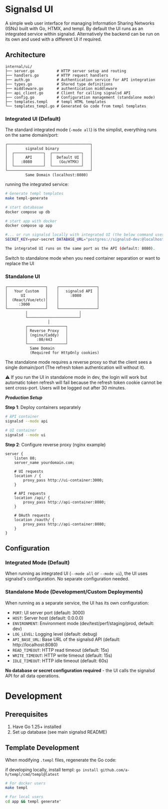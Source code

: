 # Signalsd UI

A simple web user interface for managing Information Sharing Networks (ISNs) built with Go, HTMX, and templ. By default the UI runs as an integrated service within signalsd. Alternatively the backend can be run on its own and used with a different UI if required.

## Architecture

```
internal/ui/
├── server.go          # HTTP server setup and routing
├── handlers.go        # HTTP request handlers
├── auth.go            # Authentication service for API integration
├── types.go           # Shared type definitions
├── middleware.go      # authentication middleware
├── api_client.go      # Client for calling signalsd API
├── config.go          # Configuration management (standalone mode)
├── templates.templ    # templ HTML templates
└── templates_templ.go # Generated Go code from templ templates
```


###  Integrated UI (Default)

The standard integrated mode (`-mode all`) is the simplist, everything runs on the same domain/port:

```
┌─────────────────────────────────────┐
│        signalsd binary              │
│  ┌─────────────┐  ┌─────────────┐   │
│  │     API     │  │  Default UI │   │
│  │   :8080     │  │   (Go/HTMX) │   │
│  └─────────────┘  └─────────────┘   │
└─────────────────────────────────────┘
         Same Domain (localhost:8080)
```
running the integrated service:

```bash
# Generate templ templates
make templ-generate

# start databasae
docker compose up db

# start app with docker
docker compose up app

#... or run signalsd locally with integrated UI (the below command uses the signalsd docker db)
SECRET_KEY=your-secret DATABASE_URL="postgres://signalsd-dev:@localhost:15432/signalsd_admin?sslmode=disable" signalsd --mode all

The integrated UI runs on the same port as the API (default: 8080).
```
Switch to standalone mode when you need container separation or want to replace the UI

### Standalone UI 

```
┌─────────────────┐    ┌─────────────────┐
│   Your Custom   │    │   signalsd API  │
│      UI         │    │     :8080       │
│  (React/Vue/etc)│    │                 │
│     :3000       │    │                 │
└─────────────────┘    └─────────────────┘
         │                       │
         └───────────────────────┘
                   │
         ┌─────────────────┐
         │ Reverse Proxy   │
         │ (nginx/Caddy)   │
         │    :80/443      │
         └─────────────────┘
           Same Domain
           (Required for HttpOnly cookies)
```

The standalone mode requires a reverse proxy so that the client sees a single domain/port (The refresh token authentication will without it).

⚠️ If you run the UI in standalone mode in dev, the login will work but automatic token refresh will fail because the refresh token cookie cannot be sent cross-port. Users will be logged out after 30 minutes.

***Production Setup***

**Step 1**: Deploy containers separately
```bash
# API container
signalsd --mode api

# UI container
signalsd --mode ui
```

**Step 2**: Configure reverse proxy (nginx example)
```nginx
server {
    listen 80;
    server_name yourdomain.com;

    # UI requests
    location / {
        proxy_pass http://ui-container:3000;
    }

    # API requests
    location /api/ {
        proxy_pass http://api-container:8080;
    }

    # OAuth requests
    location /oauth/ {
        proxy_pass http://api-container:8080;
    }
}
```
## Configuration

### Integrated Mode (Default)
When running as integrated UI (`--mode all` or `--mode ui`), the UI uses signalsd's configuration. No separate configuration needed.

### Standalone Mode (Development/Custom Deployments)

When running as a separate service, the UI has its own configuration:

- `PORT`: UI server port (default: 3000)
- `HOST`: Server host (default: 0.0.0.0)
- `ENVIRONMENT`: Environment mode (dev/test/perf/staging/prod, default: dev)
- `LOG_LEVEL`: Logging level (default: debug)
- `API_BASE_URL`: Base URL of the signalsd API (default: http://localhost:8080)
- `READ_TIMEOUT`: HTTP read timeout (default: 15s)
- `WRITE_TIMEOUT`: HTTP write timeout (default: 15s)
- `IDLE_TIMEOUT`: HTTP idle timeout (default: 60s)

**No database or secret configuration required** - the UI calls the signalsd API for all data operations.

# Development

## Prerequisites

1. Have Go 1.25+ installed
2. Set up database (see main signalsd README)

## Template Development
When modifying `.templ` files, regenerate the Go code:

if developing locally, install templ: `go install github.com/a-h/templ/cmd/templ@latest`

```bash
# For docker users
make templ

# For local users
cd app && templ generate"
```